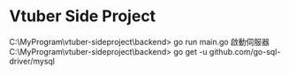 # Vtuber Side Project
C:\MyProgram\vtuber-sideproject\backend> go run main.go  啟動伺服器
C:\MyProgram\vtuber-sideproject\backend> go get -u github.com/go-sql-driver/mysql